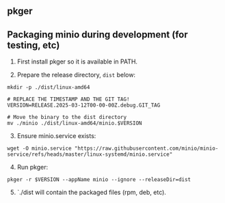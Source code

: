 ## pkger

## Packaging minio during development (for testing, etc)

1. First install pkger so it is available in PATH.

2. Prepare the release directory, `dist` below:

```shell
mkdir -p ./dist/linux-amd64

# REPLACE THE TIMESTAMP AND THE GIT TAG!
VERSION=RELEASE.2025-03-12T00-00-00Z.debug.GIT_TAG

# Move the binary to the dist directory
mv ./minio ./dist/linux-amd64/minio.$VERSION
```

3. Ensure minio.service exists:

```
wget -O minio.service "https://raw.githubusercontent.com/minio/minio-service/refs/heads/master/linux-systemd/minio.service"
```

4. Run pkger:

```shell
pkger -r $VERSION --appName minio --ignore --releaseDir=dist
```

5. `./dist will contain the packaged files (rpm, deb, etc).
